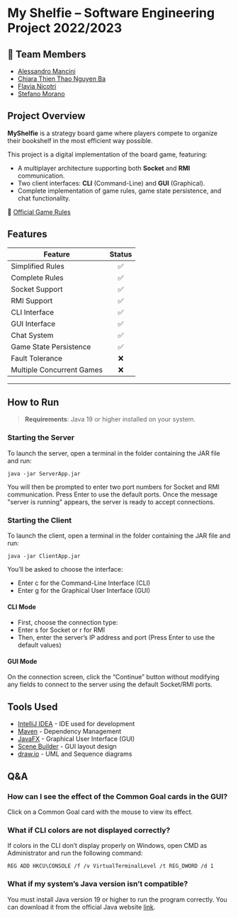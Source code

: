 # My Shelfie – Software Engineering Project 2022/2023
## 👥 Team Members
* [Alessandro Mancini](https://github.com/alemancio5)
* [Chiara Thien Thao Nguyen Ba](https://github.com/chiaranb)
* [Flavia Nicotri](https://github.com/flanico)
* [Stefano Morano](https://github.com/stefano-morano)

## Project Overview

**MyShelfie** is a strategy board game where players compete to organize their bookshelf in the most efficient way possible.

This project is a digital implementation of the board game, featuring:
- A multiplayer architecture supporting both **Socket** and **RMI** communication.
- Two client interfaces: **CLI** (Command-Line) and **GUI** (Graphical).
- Complete implementation of game rules, game state persistence, and chat functionality.

📖 [Official Game Rules](https://www.craniocreations.it/prodotto/my-shelfie)


## Features

| Feature              | Status |
|----------------------|:------:|
| Simplified Rules     | ✅      |
| Complete Rules       | ✅      |
| Socket Support       | ✅      |
| RMI Support          | ✅      |
| CLI Interface        | ✅      |
| GUI Interface        | ✅      |
| Chat System          | ✅      |
| Game State Persistence | ✅   |
| Fault Tolerance      | ❌      |
| Multiple Concurrent Games | ❌ |

---

## How to Run

> **Requirements**: Java 19 or higher installed on your system.

### Starting the Server
To launch the server, open a terminal in the folder containing the JAR file and run:

```java -jar ServerApp.jar```

You will then be prompted to enter two port numbers for Socket and RMI communication.
Press Enter to use the default ports.
Once the message "server is running" appears, the server is ready to accept connections.

### Starting the Client
To launch the client, open a terminal in the folder containing the JAR file and run:

```java -jar ClientApp.jar```

You’ll be asked to choose the interface:
- Enter c for the Command-Line Interface (CLI)
- Enter g for the Graphical User Interface (GUI)

#### CLI Mode
- First, choose the connection type:
- Enter s for Socket or r for RMI
- Then, enter the server’s IP address and port
(Press Enter to use the default values)

#### GUI Mode
On the connection screen, click the “Continue” button without modifying any fields to connect to the server using the default Socket/RMI ports.

## Tools Used
* [IntelliJ IDEA](https://www.jetbrains.com/idea/) -  IDE used for development
* [Maven](https://maven.apache.org/) - Dependency Management
* [JavaFX](https://openjfx.io/) - Graphical User Interface (GUI) 
* [Scene Builder](https://gluonhq.com/products/scene-builder/) - GUI layout design 
* [draw.io](https://app.diagrams.net/) - UML and Sequence diagrams

## Q&A
###  How can I see the effect of the Common Goal cards in the GUI?
Click on a Common Goal card with the mouse to view its effect.
### What if CLI colors are not displayed correctly?
If colors in the CLI don’t display properly on Windows, open CMD as Administrator and run the following command:

```REG ADD HKCU\CONSOLE /f /v VirtualTerminalLevel /t REG_DWORD /d 1```
###  What if my system’s Java version isn’t compatible?
You must install Java version 19 or higher to run the program correctly.
You can download it from the official Java website [link](https://www.oracle.com/it/java/technologies/downloads/).
